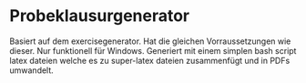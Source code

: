 # Probeklausurgenerator

Basiert auf dem exercisegenerator. Hat die gleichen Vorraussetzungen wie dieser. 
Nur funktionell für Windows. 
Generiert mit einem simplen bash script latex dateien welche es zu super-latex dateien zusammenfügt und in PDFs umwandelt. 
